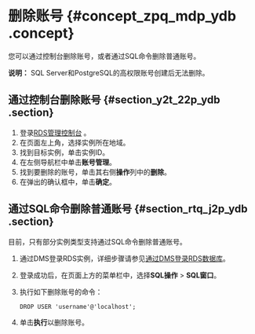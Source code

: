 # 删除账号 {#concept_zpq_mdp_ydb .concept}

您可以通过控制台删除账号，或者通过SQL命令删除普通账号。

**说明：** SQL Server和PostgreSQL的高权限账号创建后无法删除。

## 通过控制台删除账号 {#section_y2t_22p_ydb .section}

1.  登录[RDS管理控制台](https://rds.console.aliyun.com/) 。
2.  在页面左上角，选择实例所在地域。
3.  找到目标实例，单击实例ID。
4.  在左侧导航栏中单击**账号管理**。
5.  找到要删除的账号，单击其右侧**操作**列中的**删除**。
6.  在弹出的确认框中，单击**确定**。

## 通过SQL命令删除普通账号 {#section_rtq_j2p_ydb .section}

目前，只有部分实例类型支持通过SQL命令删除普通账号。

1.  通过DMS登录RDS实例，详细步骤请参见[通过DMS登录RDS数据库](cn.zh-CN/用户指南/附录/通过DMS登录RDS数据库.md)。
2.  登录成功后，在页面上方的菜单栏中，选择**SQL操作** \> **SQL窗口**。
3.  执行如下删除账号的命令：

    ```
    DROP USER 'username'@'localhost';
    ```

4.  单击**执行**以删除账号。


